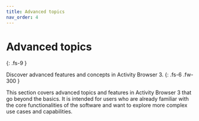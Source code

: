 ```yaml
---
title: Advanced topics
nav_order: 4
---
```


# Advanced topics
{: .fs-9 }

Discover advanced features and concepts in Activity Browser 3.
{: .fs-6 .fw-300 }

This section covers advanced topics and features in Activity Browser 3 that go beyond the basics. It is intended for users who are already familiar with the core functionalities of the software and want to explore more complex use cases and capabilities.
